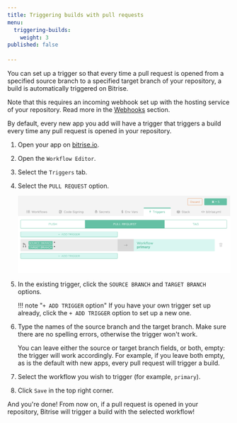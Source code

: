 ```yaml
---
title: Triggering builds with pull requests
menu:
  triggering-builds:
    weight: 3
published: false

---
```

You can set up a trigger so that every time a pull request is opened from a specified source branch to a specified target branch of your repository, a build is automatically triggered on Bitrise.

Note that this requires an incoming webhook set up with the hosting service of your repository. Read more in the [Webhooks](/webhooks) section.

By default, every new app you add will have a trigger that triggers a build every time any pull request is opened in your repository.

1. Open your app on [bitrise.io](hhtps://www.bitrise.io).
2. Open the `Workflow Editor`.
3. Select the `Triggers` tab.
4. Select the `PULL REQUEST` option.

   ![PR trigger](/img/getting-started/triggering-builds/pull-request-trigger.png)
5. In the existing trigger, click the `SOURCE BRANCH` and `TARGET BRANCH` options.

   !!! note "`+ ADD TRIGGER` option"
   If you have your own trigger set up already, click the `+ ADD TRIGGER` option to set up a new one.
6. Type the names of the source branch and the target branch. Make sure there are no spelling errors, otherwise the trigger won't work.

   You can leave either the source or target branch fields, or both, empty: the trigger will work accordingly. For example, if you leave both empty, as is the default with new apps, every pull request will trigger a build.
7. Select the workflow you wish to trigger (for example, `primary`).
8. Click `Save` in the top right corner.

And you're done! From now on, if a pull request is opened in your repository, Bitrise will trigger a build with the selected workflow!